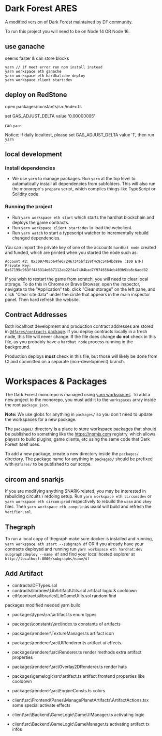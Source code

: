# Dark Forest ARES

A modified version of Dark Forest maintained by DF community.

To run this project you will need to be on Node 14 OR Node 16.

## use ganache

seems faster & can store blocks

```
yarn // if meet error run npm install instead
yarn workspace eth ganache
yarn workspace eth hardhat:dev deploy
yarn workspace client start:dev
```

## deploy on RedStone

open packages/constants/src/index.ts

set GAS_ADJUST_DELTA value '0.00000005'

run `yarn`

Notice: if daily localtest, please set GAS_ADJUST_DELTA value '1', then run `yarn`

## local development

### Install dependencies

- We use `yarn` to manage packages. Run `yarn` at the top level to automatically install all dependencies from subfolders. This will also run the monorepo's `prepare` script, which compiles things like TypeScript or Solidity code.

### Running the project

- Run `yarn workspace eth start` which starts the hardhat blockchain and deploys the game contracts.
- Run `yarn workspace client start:dev` to load the webclient.
- Run `yarn watch` to start a typescript watcher to incrementally rebuild changed dependencies.

You can import the private key of one of the accounts `hardhat node` created and funded, which are printed when you started the node such as:

```
Account #2: 0x3097403b64fe672467345bf159f4c9c5464bd89e (100 ETH)
Private Key: 0x67195c963ff445314e667112ab22f4a7404bad7f9746564eb409b9bb8c6aed32
```

If you wish to restart the game from scratch, you will need to clear local storage. To do this in Chrome or Brave Browser, open the inspector, navigate to the "Application" tab, click "Clear storage" on the left pane, and click "Clear site data" under the circle that appears in the main inspector panel. Then hard refresh the website.

## Contract Addresses

Both localhost development and production contract addresses are stored in [`@dfares/contracts` package](./packages/contracts). If you deploy contracts locally in a fresh node, this file will never change. If the file does change **do not** check in this file, as you probably have a `hardhat node` process running in the background.

Production deploys **must** check in this file, but those will likely be done from CI and committed on a separate (non-development) branch.

# Workspaces & Packages

The Dark Forest monorepo is managed using [yarn workspaces](https://classic.yarnpkg.com/en/docs/workspaces). To add a new project to the monorepo, you must add it to the `workspaces` array inside the root `package.json`.

**Note:** We use globs for anything in `packages/` so you don't need to update the workspaces for a new package.

The `packages/` directory is a place to store workspace packages that should be published to something like the https://npmjs.com registry, which allows players to build plugins, game clients, etc using the same code that Dark Forest itself uses.

To add a new package, create a new directory inside the `packages/` directory. The package name for anything in `packages/` should be prefixed with `@dfares/` to be published to our scope.

## circom and snarkjs

If you are modifying anything SNARK-related, you may be interested in rebuilding circuits / redoing setup. Run `yarn workspace eth circom:dev` or `yarn workspace eth circom:prod` respectively to rebuild the `wasm` and `zkey` files. Then `yarn workspace eth compile` as usual will build and refresh the `Verifier.sol`.

## Thegraph

To run a local copy of thegraph make sure docker is installed and running, `yarn workspace eth start --subgraph df` OR if you already have your contracts deployed and running run `yarn workspace eth hardhat:dev subgraph:deploy --name df` and find your local hosted explorer at `http://localhost:8000/subgraphs/name/df`

## Add Artifact

- contracts\DFTypes.sol
- contracts\libraries\LibArtifactUtils.sol
  artifact logic & cooldown
- eth\contracts\libraries\LibGameUtils.sol
  random find

packages modified needed yarn build

- packages\types\src\artifact.ts
  enum types
- packages\constants\src\index.ts
  constants of artifacts
- packages\renderer\TextureManager.ts
  artifact icon
- packages\renderer\src\UIRenderer.ts
  artifact ui effects
- packages\renderer\src\Renderer.ts
  render methods extra artifact properties
- packages\renderer\src\Overlay2DRenderer.ts
  render hats
- packages\gamelogic\src\artifact.ts
  artifact frontend properties like cooldown

- packages\renderer\src\EngineConsts.ts
  colors

- client\src\Frontend\Panes\ManagePlanetArtifacts\ArtifactActions.tsx
  some special activate effects
- client\src\Backend\GameLogic\GameUIManager.ts
  activating logic
- client\src\Backend\GameLogic\GameManager.ts
  activating artifact tx infos
